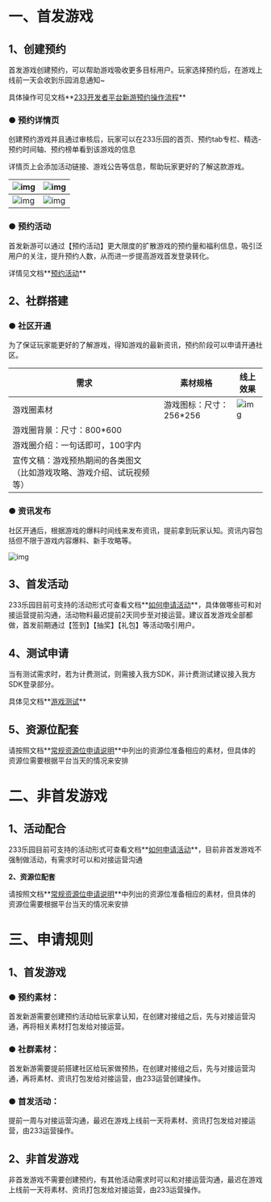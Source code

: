 # **一、首发游戏**

## **1、创建预约**

首发游戏创建预约，可以帮助游戏吸收更多目标用户。玩家选择预约后，在游戏上线前一天会收到乐园消息通知~

具体操作可见文档**[233开发者平台新游预约操作流程](https://dev.233leyuan.com/#/doc/50094)**

### ● **预约详情页**

创建预约游戏并且通过审核后，玩家可以在233乐园的首页、预约tab专栏、精选-预约时间轴、预约榜单看到该游戏的信息

详情页上会添加活动链接、游戏公告等信息，帮助玩家更好的了解这款游戏。

| ![img](https://arkimg.ark.online/(null)-20240520172510296.png) | ![img](https://arkimg.ark.online/(null)-20240520172510252.png) |
| ------------------------------------------------------------ | ------------------------------------------------------------ |
| ![img](https://arkimg.ark.online/(null)-20240520172512523.png) | ![img](https://arkimg.ark.online/(null)-20240520172512811.png) |

### ● **预约活动**

首发新游可以通过【预约活动】更大限度的扩散游戏的预约量和福利信息，吸引泛用户的关注，提升预约人数，从而进一步提高游戏首发登录转化。

详情见文档**[预约活动](https://dev.233leyuan.com/#/doc/50115)**

## **2、社群搭建**

### ● **社区开通**

为了保证玩家能更好的了解游戏，得知游戏的最新资讯，预约阶段可以申请开通社区。

| 需求                                                         | 素材规格                | 线上效果                                                     |
| ------------------------------------------------------------ | ----------------------- | ------------------------------------------------------------ |
| 游戏圈素材                                                   | 游戏图标：尺寸：256*256 | ![img](https://arkimg.ark.online/(null)-20240520172511334.png) |
| 游戏圈背景：尺寸：800*600                                    |                         |                                                              |
| 游戏圈介绍：一句话即可，100字内                              |                         |                                                              |
| 宣传文稿：游戏预热期间的各类图文（比如游戏攻略、游戏介绍、试玩视频等） |                         |                                                              |

### **● 资讯发布**

社区开通后，根据游戏的爆料时间线来发布资讯，提前拿到玩家认知。资讯内容包括但不限于游戏内容爆料、新手攻略等。

![img](https://arkimg.ark.online/(null)-20240520172510391.png)

## **3、首发活动**

233乐园目前可支持的活动形式可查看文档**[如何申请活动](https://dev.233leyuan.com/#/doc/50121)**，具体做哪些可和对接运营提前沟通，活动物料最迟提前2天同步至对接运营。建议首发游戏全部都做，首发前期通过【签到】【抽奖】【礼包】等活动吸引用户。

## **4、测试申请**

当有测试需求时，若为计费测试，则需接入我方SDK，非计费测试建议接入我方SDK登录部分。

具体见文档**[游戏测试](https://dev.233leyuan.com/#/doc/50124)**

## **5、资源位配套**

请按照文档**[常规资源位申请说明](https://dev.233leyuan.com/#/doc/50122)**中列出的资源位准备相应的素材，但具体的资源位需要根据平台当天的情况来安排

# **二、非首发游戏**

## **1、活动配合**

233乐园目前可支持的活动形式可查看文档**[如何申请活动](https://dev.233leyuan.com/#/doc/50121)**，目前非首发游戏不强制做活动，有需求时可以和对接运营沟通

**2、资源位配套**

请按照文档**[常规资源位申请说明](https://dev.233leyuan.com/#/doc/50122)**中列出的资源位准备相应的素材，但具体的资源位需要根据平台当天的情况来安排

# **三、申请规则**

## **1、首发游戏**

### ● **预约素材：**

首发新游需要创建预约活动给玩家拿认知，在创建对接组之后，先与对接运营沟通，再将相关素材打包发给对接运营。

### ● **社群素材：**

首发新游需要提前搭建社区给玩家做预热，在创建对接组之后，先与对接运营沟通，再将素材、资讯打包发给对接运营，由233运营创建操作。

### ● **首发活动：**

提前一周与对接运营沟通，最迟在游戏上线前一天将素材、资讯打包发给对接运营，由233运营操作。

## **2、非首发游戏**

非首发游戏不需要创建预约，有其他活动需求时可以和对接运营沟通，最迟在游戏上线前一天将素材、资讯打包发给对接运营，由233运营操作。